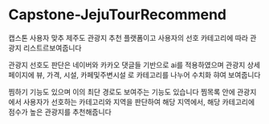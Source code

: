 # Capstone-JejuTourRecommend


캡스톤 사용자 맞추 제주도 관광지 추천 플랫폼이고
사용자의 선호 카테고리에 따라 관광지 리스트르보여줍니다

관광지 선호도 판단은 네이버와 카카오 댓글들 기반으로 ai를 적용하였으며 
관광지 상세 페이지에 뷰, 가격, 시설, 카페및주변시설 로 카테고리를 나누어 수치화 햐여 보여줍니다

찜하기 기능도 있으며 이의 최단 경로도 보여주는 기능도 있습니다
찜목록 안에 관광지에서 사용자가 선호하는 카테고리와 지역을 판단하여 해당 지역에서, 해당 카테고리에 점수가 높은 관광지를 추천해줍니다




